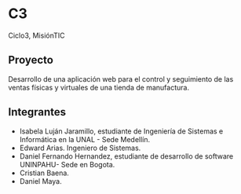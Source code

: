 # C3
Ciclo3, MisiónTIC

## Proyecto
Desarrollo de una aplicación web para el control y seguimiento de las ventas físicas y virtuales de una tienda de manufactura.

## Integrantes
- Isabela Luján Jaramillo, estudiante de Ingeniería de Sistemas e Informática en la UNAL - Sede Medellín.
- Edward Arias. Ingeniero de Sistemas.
- Daniel Fernando Hernandez, estudiante de desarrollo de software UNINPAHU- Sede en Bogota.
- Cristian Baena.
- Daniel Maya.
